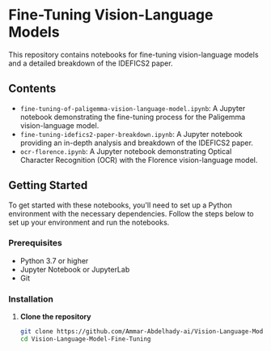 # Fine-Tuning Vision-Language Models

This repository contains notebooks for fine-tuning vision-language models and a detailed breakdown of the IDEFICS2 paper.

## Contents

- `fine-tuning-of-paligemma-vision-language-model.ipynb`: A Jupyter notebook demonstrating the fine-tuning process for the Paligemma vision-language model.
- `fine-tuning-idefics2-paper-breakdown.ipynb`: A Jupyter notebook providing an in-depth analysis and breakdown of the IDEFICS2 paper.
- `ocr-florence.ipynb`: A Jupyter notebook demonstrating Optical Character Recognition (OCR) with the Florence vision-language model.

## Getting Started

To get started with these notebooks, you'll need to set up a Python environment with the necessary dependencies. Follow the steps below to set up your environment and run the notebooks.

### Prerequisites

- Python 3.7 or higher
- Jupyter Notebook or JupyterLab
- Git

### Installation

1. **Clone the repository**

   ```sh
   git clone https://github.com/Ammar-Abdelhady-ai/Vision-Language-Model-Fine-Tuning.git
   cd Vision-Language-Model-Fine-Tuning
